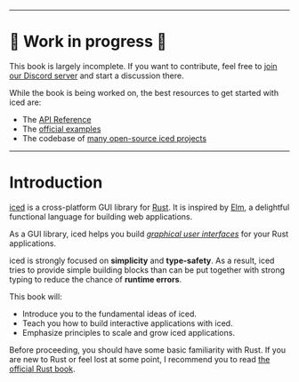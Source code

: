 ----------------

# 🚧 Work in progress 🚧

This book is largely incomplete. If you want to contribute, feel free to [join our Discord server](https://discord.gg/3xZJ65GAhd) and start a discussion there.

While the book is being worked on, the best resources to get started with iced are:

- The [API Reference](https://docs.iced.rs/iced/)
- The [official examples](https://github.com/iced-rs/iced/tree/master/examples)
- The codebase of [many open-source iced projects](https://github.com/iced-rs/iced/issues/355)

----------------

# Introduction

[iced] is a cross-platform GUI library for [Rust]. It is inspired by [Elm], a delightful functional language for building web applications.

As a GUI library, iced helps you build *[graphical user interfaces]* for your Rust applications.

iced is strongly focused on **simplicity** and **type-safety**. As a result, iced tries to provide simple building blocks than can be put together with strong typing to reduce the chance of **runtime errors**.

This book will:

- Introduce you to the fundamental ideas of iced.
- Teach you how to build interactive applications with iced.
- Emphasize principles to scale and grow iced applications.

Before proceeding, you should have some basic familiarity with Rust. If you are new to Rust or feel lost at some point, I recommend you to read [the official Rust book].

[iced]: https://iced.rs
[Rust]: https://rust-lang.org
[Elm]: https://elm-lang.org
[graphical user interfaces]: https://en.wikipedia.org/wiki/Graphical_user_interface
[the official Rust book]: https://doc.rust-lang.org/book/

